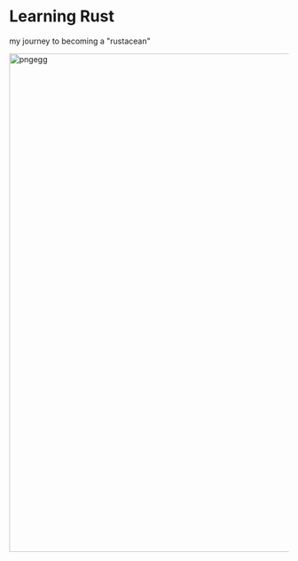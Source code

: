 # Learning Rust
my journey to becoming a "rustacean"

<img width="1200" height="897" alt="pngegg" src="https://github.com/user-attachments/assets/ded390d4-9985-4d20-a553-d91efbe0f0d0" />
